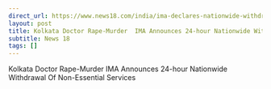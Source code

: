 ```yaml
---
direct_url: https://www.news18.com/india/ima-declares-nationwide-withdrawal-of-non-essential-services-on-august-17-as-mark-of-protest-against-kolkata-doctors-rape-murder-9017022.html
layout: post
title: Kolkata Doctor Rape-Murder  IMA Announces 24-hour Nationwide Withdrawal Of Non-Essential Services
subtitle: News 18
tags: []
---
```


Kolkata Doctor Rape-Murder  IMA Announces 24-hour Nationwide Withdrawal Of Non-Essential Services
